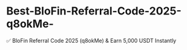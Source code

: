 # Best-BloFin-Referral-Code-2025-q8okMe-
✅ BloFin Referral Code 2025 (q8okMe) &amp; Earn 5,000 USDT Instantly
